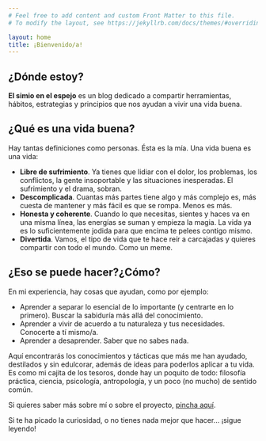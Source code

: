```yaml
---
# Feel free to add content and custom Front Matter to this file.
# To modify the layout, see https://jekyllrb.com/docs/themes/#overriding-theme-defaults

layout: home
title: ¡Bienvenido/a!
---
```


## ¿Dónde estoy?
**El simio en el espejo** es un blog dedicado a compartir herramientas, hábitos, estrategias y principios que nos ayudan a vivir una vida buena.


## ¿Qué es una vida buena?
Hay tantas definiciones como personas. Ésta es la mía. Una vida buena es una vida:
* **Libre de sufrimiento**. Ya tienes que lidiar con el dolor, los problemas, los conflictos, la gente insoportable y las situaciones inesperadas. El sufrimiento y el drama, sobran.
* **Descomplicada**. Cuantas más partes tiene algo y más complejo es, más cuesta de mantener y más fácil es que se rompa. Menos es más.
* **Honesta y coherente**. Cuando lo que necesitas, sientes y haces va en una misma línea, las energías se suman y empieza la magia. La vida ya es lo suficientemente jodida para que encima te pelees contigo mismo.
* **Divertida**. Vamos, el tipo de vida que te hace reír a carcajadas y quieres compartir con todo el mundo. Como un meme.


## ¿Eso se puede hacer?¿Cómo?
En mi experiencia, hay cosas que ayudan, como por ejemplo:
* Aprender a separar lo esencial de lo importante (y centrarte en lo primero). Buscar la sabiduría más allá del conocimiento.
* Aprender a vivir de acuerdo a tu naturaleza y tus necesidades. Conocerte a tí mismo/a.
* Aprender a desaprender. Saber que no sabes nada.

Aquí encontrarás los conocimientos y tácticas que más me han ayudado, destilados y sin edulcorar, además de ideas para poderlos aplicar a tu vida. Es como mi cajita de los tesoros, donde hay un poquito de todo: filosofía práctica, ciencia, psicología, antropología, y un poco (no mucho) de sentido común.


Si quieres saber más sobre mí o sobre el proyecto, [pincha aquí](/about).

Si te ha picado la curiosidad, o no tienes nada mejor que hacer... ¡sigue leyendo!
